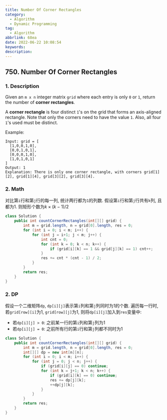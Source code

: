 ```yaml
---
title: Number Of Corner Rectangles
category:
  - Algorithm
  - Dynamic Programming
tag:
  - Algorithm
abbrlink: 68ea
date: 2022-06-22 10:08:54
keywords:
description:
---
```


## 750. Number Of Corner Rectangles
### 1. Description
Given an `m x n` integer matrix `grid` where each entry is only `0` or `1`, return the number of **corner rectangles**.

A **corner rectangle** is four distinct `1`'s on the grid that forms an axis-aligned rectangle. Note that only the corners need to have the value `1`. Also, all four `1`'s used must be distinct.

Example:
```
Input: grid = [
  [1,0,0,1,0],
  [0,0,1,0,1],
  [0,0,0,1,0],
  [1,0,1,0,1]
]
Output: 1
Explanation: There is only one corner rectangle, with corners grid[1][2], grid[1][4], grid[3][2], grid[3][4].
```

### 2. Math
对比第`i`行和第`j`行的每一列, 统计两行都为`1`的列数. 假设第`i`行和第`j`行共有`k`列, 且都为1. 则矩形个数为$k \times (k - 1) / 2$
```java
class Solution {
    public int countCornerRectangles(int[][] grid) {
        int m = grid.length, n = grid[0].length, res = 0;
        for (int i = 0; i < m; i++) {
            for (int j = i+1; j < m; j++) {
                int cnt = 0;
                for (int k = 0; k < n; k++) {
                    if (grid[i][k] == 1 && grid[j][k] == 1) cnt++;
                }
                res += cnt * (cnt - 1) / 2;
            }
        }
        return res;
    }
}
```

### 2. DP
假设一个二维矩阵`dp`, `dp[i][j]`表示第`i`列和第`j`列同时为1的个数. 遍历每一行时, 若`grid[row][i]`为1, `grid[row][j]`为1, 则将`dp[i][j]`加入到`res`变量中:
* 若`dp[i][j] > 0`: 之前某一行的第`i`列和第`j`列为1
* 若`dp[i][j] = 0`: 之前所有行的第`i`行和第`j`列都不同时为1

```java
class Solution {
    public int countCornerRectangles(int[][] grid) {
        int m = grid.length, n = grid[0].length, res = 0;
        int[][] dp = new int[n][n];
        for (int i = 0; i < m; i++) {
            for (int j = 0; j < n; j++) {
                if (grid[i][j] == 0) continue;
                for (int k = j+1; k < n; k++) {
                    if (grid[i][k] == 0) continue;
                    res += dp[j][k];
                    ++dp[j][k];
                }
            }
        }
        return res;
    }
}
```
